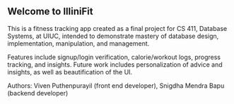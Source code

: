 ## Welcome to IlliniFit

This is a fitness tracking app created as a final project for CS 411, Database Systems, at UIUC, intended to demonstrate mastery of database design, implementation, manipulation, and management. 

Features include signup/login verification, calorie/workout logs, progress tracking, and insights. Future work includes personalization of advice and insights, as well as beautification of the UI. 

Authors: Viven Puthenpurayil (front end developer), Snigdha Mendra Bapu (backend developer)
